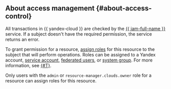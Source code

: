 ## About access management {#about-access-control}

All transactions in {{ yandex-cloud }} are checked by the [{{ iam-full-name }}](../../iam/) service. If a subject doesn't have the required permission, the service returns an error.


To grant permission for a resource, [assign roles](../../iam/operations/roles/grant.md) for this resource to the subject that will perform operations. Roles can be assigned to a Yandex account, [service account](../../iam/concepts/users/service-accounts.md), [federated users](../../iam/concepts/federations.md), or [system group](../../iam/concepts/access-control/system-group.md). For more information, see [{#T}](../../iam/concepts/access-control/index.md).


Only users with the `admin` or `resource-manager.clouds.owner` role for a resource can assign roles for this resource.